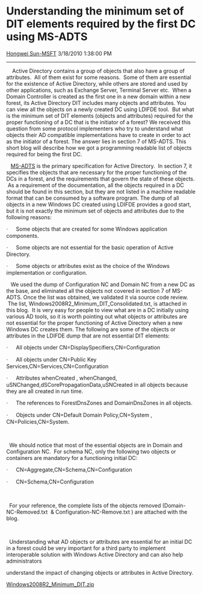 <div id="page">

# Understanding the minimum set of DIT elements required by the first DC using MS-ADTS

[Hongwei
Sun-MSFT](https://social.msdn.microsoft.com/profile/Hongwei%20Sun-MSFT)
3/18/2010 1:38:00 PM

-----

<div id="content">

    Active Directory contains a group of objects that also have a group
of attributes.<span style="mso-spacerun: yes">  </span>All of them exist
for some reasons.<span style="mso-spacerun: yes">  </span>Some of them
are essential for the existence of Active Directory, while others are
stored and used by other applications, such as Exchange Server, Terminal
Server etc. <span style="mso-spacerun: yes"> </span>When a Domain
Controller is created as the first one in a new domain within a new
forest, its Active Directory DIT includes many objects and attributes.
You can view all the objects on a newly created DC using LDIFDE tool.
<span style="mso-spacerun: yes"> </span>But what is the minimum set of
DIT elements (objects and attributes) required for the proper
functioning of a DC that is the initiator of a forest? We received this
question from some protocol implementers who try to understand what
objects their AD compatible implementations have to create in order to
act as the initiator of a forest. The answer lies in section 7 of
MS-ADTS. This short blog will describe how we got a programming readable
list of objects required for being the first DC.

  
[MS-ADTS](http://msdn.microsoft.com/en-us/library/cc223122\(PROT.10\).aspx)
is the primary specification for Active Directory.
<span style="mso-spacerun: yes"> </span>In section 7, it specifies the
objects that are necessary for the proper functioning of the DCs in a
forest, and the requirements that govern the state of these objects.
<span style="mso-spacerun: yes"> </span>As a requirement of the
documentation, all the objects required in a DC should be found in this
section, but they are not listed in a machine readable format that can
be consumed by a software program. The dump of all objects in a new
Windows DC created using LDIFDE provides a good start, but it is not
exactly the minimum set of objects and attributes due to the following
reasons:

<span style="FONT-FAMILY: Symbol; mso-fareast-font-family: Symbol; mso-bidi-font-family: Symbol"><span style="mso-list: Ignore">·<span style="FONT: 7pt &#39;Times New Roman&#39;">        
</span></span></span>Some objects that are created for some Windows
application
components.

<span style="FONT-FAMILY: Symbol; mso-fareast-font-family: Symbol; mso-bidi-font-family: Symbol"><span style="mso-list: Ignore">·<span style="FONT: 7pt &#39;Times New Roman&#39;">        
</span></span></span>Some objects are not essential for the basic
operation of Active
Directory.

<span style="FONT-FAMILY: Symbol; mso-fareast-font-family: Symbol; mso-bidi-font-family: Symbol"><span style="mso-list: Ignore">·<span style="FONT: 7pt &#39;Times New Roman&#39;">        
</span></span></span>Some objects or attributes exist as the choice of
the Windows implementation or configuration.

   We used the dump of Configuration NC and Domain NC from a new DC as
the base, and eliminated all the objects not covered in section 7 of
MS-ADTS. Once the list was obtained, we validated it via source code
review. <span style="mso-spacerun: yes"> </span>The list,
Windows2008R2\_Minimum\_DIT\_Consolidated.txt, is attached in this blog.
<span style="mso-spacerun: yes"> </span>It is very easy for people to
view what are in a DC initially using various AD tools, so it is worth
pointing out what objects or attributes are not essential for the proper
functioning of Active Directory when a new Windows DC creates them. The
following are some of the objects or attributes in the LDIFDE dump that
are not essential DIT
elements:

<span style="FONT-FAMILY: Symbol; mso-fareast-font-family: Symbol; mso-bidi-font-family: Symbol"><span style="mso-list: Ignore">·<span style="FONT: 7pt &#39;Times New Roman&#39;">        
</span></span></span>All objects under
CN=DisplaySpecifiers,CN=Configuration

<span style="FONT-FAMILY: Symbol; mso-fareast-font-family: Symbol; mso-bidi-font-family: Symbol"><span style="mso-list: Ignore">·<span style="FONT: 7pt &#39;Times New Roman&#39;">        
</span></span></span>All objects under CN=Public Key
Services,CN=Services,CN=Configuration

<span style="FONT-FAMILY: Symbol; mso-fareast-font-family: Symbol; mso-bidi-font-family: Symbol"><span style="mso-list: Ignore">·<span style="FONT: 7pt &#39;Times New Roman&#39;">        
</span></span></span>Attributes whenCreated , whenChanged,
uSNChanged,dSCorePropagationData,uSNCreated in all objects because they
are all created in run
time.

<span style="FONT-FAMILY: Symbol; mso-fareast-font-family: Symbol; mso-bidi-font-family: Symbol"><span style="mso-list: Ignore">·<span style="FONT: 7pt &#39;Times New Roman&#39;">        
</span></span></span>The references to ForestDnsZones and DomainDnsZones
in all
objects.

<span style="FONT-FAMILY: Symbol; mso-fareast-font-family: Symbol; mso-bidi-font-family: Symbol"><span style="mso-list: Ignore">·<span style="FONT: 7pt &#39;Times New Roman&#39;">        
</span></span></span>Objects under CN=Default Domain Policy,CN=System ,
CN=Policies,CN=System.

 

  We should notice that most of the essential objects are in Domain and
Configuration NC.<span style="mso-spacerun: yes">  </span>For schema NC,
only the following two objects or containers are mandatory for a
functioning initial
DC:

<span style="FONT-FAMILY: Symbol; mso-fareast-font-family: Symbol; mso-bidi-font-family: Symbol"><span style="mso-list: Ignore">·<span style="FONT: 7pt &#39;Times New Roman&#39;">        
</span></span></span>CN=Aggregate,CN=Schema,CN=Configuration

<span style="FONT-FAMILY: Symbol; mso-fareast-font-family: Symbol; mso-bidi-font-family: Symbol"><span style="mso-list: Ignore">·<span style="FONT: 7pt &#39;Times New Roman&#39;">        
</span></span></span>CN=Schema,CN=Configuration

 

  For your reference, the complete lists of the objects removed
(Domain-NC-Removed.txt <span style="mso-spacerun: yes"> </span>&
Configuration-NC-Remove.txt ) are attached with the blog.

 

  Understanding what AD objects or attributes are essential for an
initial DC in a forest could be very important for a third party to
implement interoperable solution with Windows Active Directory and can
also help administrators

understand the impact of changing objects or attributes in Active
Directory.

[Windows2008R2\_Minimum\_DIT.zip](images/Windows2008R2_Minimum_DIT.zip)

</div>

</div>
